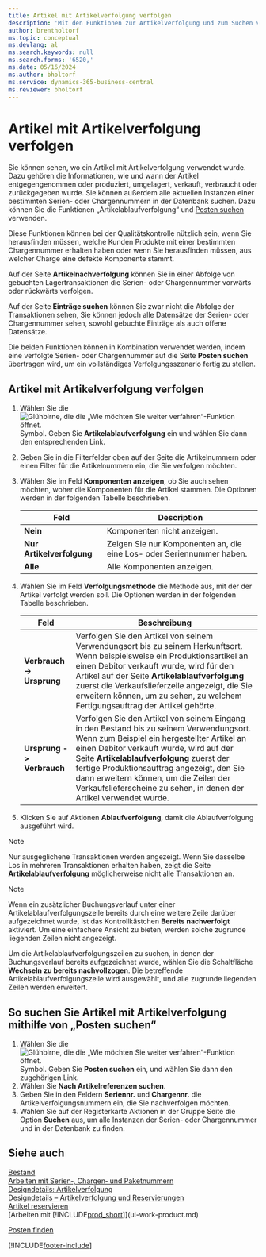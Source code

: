 ```yaml
---
title: Artikel mit Artikelverfolgung verfolgen
description: 'Mit den Funktionen zur Artikelverfolgung und zum Suchen von Einträgen können Sie sehen, wo ein Artikel mit Artikelverfolgung verwendet wurde, einschließlich Angaben dazu, wie und wann er empfangen, hergestellt oder zurückgegeben wurde.'
author: brentholtorf
ms.topic: conceptual
ms.devlang: al
ms.search.keywords: null
ms.search.forms: '6520,'
ms.date: 05/16/2024
ms.author: bholtorf
ms.service: dynamics-365-business-central
ms.reviewer: bholtorf
---
```

# Artikel mit Artikelverfolgung verfolgen

Sie können sehen, wo ein Artikel mit Artikelverfolgung verwendet wurde. Dazu gehören die Informationen, wie und wann der Artikel entgegengenommen oder produziert, umgelagert, verkauft, verbraucht oder zurückgegeben wurde. Sie können außerdem alle aktuellen Instanzen einer bestimmten Serien- oder Chargennummern in der Datenbank suchen. Dazu können Sie die Funktionen „Artikelablaufverfolgung“ und [Posten suchen](ui-find-entries.md) verwenden.  

Diese Funktionen können bei der Qualitätskontrolle nützlich sein, wenn Sie herausfinden müssen, welche Kunden Produkte mit einer bestimmten Chargennummer erhalten haben oder wenn Sie herausfinden müssen, aus welcher Charge eine defekte Komponente stammt.  

 Auf der Seite **Artikelnachverfolgung** können Sie in einer Abfolge von gebuchten Lagertransaktionen die Serien- oder Chargennummer vorwärts oder rückwärts verfolgen.  

 Auf der Seite  **Einträge suchen**  können Sie zwar nicht die Abfolge der Transaktionen sehen, Sie können jedoch alle Datensätze der Serien- oder Chargennummer sehen, sowohl gebuchte Einträge als auch offene Datensätze.  

 Die beiden Funktionen können in Kombination verwendet werden, indem eine verfolgte Serien- oder Chargennummer auf die Seite **Posten suchen** übertragen wird, um ein vollständiges Verfolgungsszenario fertig zu stellen. <!-- For more information, see [Walkthrough: Tracing Serial-Lot Numbers](walkthrough-tracing-serial-lot-numbers.md).   -->

## Artikel mit Artikelverfolgung verfolgen  

1.  Wählen Sie die ![Glühbirne, die die „Wie möchten Sie weiter verfahren“-Funktion öffnet.](media/ui-search/search_small.png "Sagen Sie mir, was Sie tun möchten") Symbol. Geben Sie **Artikelablaufverfolgung** ein und wählen Sie dann den entsprechenden Link.  
2.  Geben Sie in die Filterfelder oben auf der Seite die Artikelnummern oder einen Filter für die Artikelnummern ein, die Sie verfolgen möchten.  
3.  Wählen Sie im Feld **Komponenten anzeigen**, ob Sie auch sehen möchten, woher die Komponenten für die Artikel stammen. Die Optionen werden in der folgenden Tabelle beschrieben.  

    |Feld|Description|  
    |----------------------------------|---------------------------------------|  
    |**Nein**|Komponenten nicht anzeigen.|  
    |**Nur Artikelverfolgung**|Zeigen Sie nur Komponenten an, die eine Los- oder Seriennummer haben.|  
    |**Alle**|Alle Komponenten anzeigen.|  

4.  Wählen Sie im Feld **Verfolgungsmethode** die Methode aus, mit der der Artikel verfolgt werden soll. Die Optionen werden in der folgenden Tabelle beschrieben.  

    |Feld|Beschreibung|  
    |----------------------------------|---------------------------------------|  
    |**Verbrauch -> Ursprung**|Verfolgen Sie den Artikel von seinem Verwendungsort bis zu seinem Herkunftsort. Wenn beispielsweise ein Produktionsartikel an einen Debitor verkauft wurde, wird für den Artikel auf der Seite **Artikelablaufverfolgung** zuerst die Verkaufslieferzeile angezeigt, die Sie erweitern können, um zu sehen, zu welchem Fertigungsauftrag der Artikel gehörte.|  
    |**Ursprung -> Verbrauch**|Verfolgen Sie den Artikel von seinem Eingang in den Bestand bis zu seinem Verwendungsort. Wenn zum Beispiel ein hergestellter Artikel an einen Debitor verkauft wurde, wird auf der Seite **Artikelablaufverfolgung** zuerst der fertige Produktionsauftrag angezeigt, den Sie dann erweitern können, um die Zeilen der Verkaufslieferscheine zu sehen, in denen der Artikel verwendet wurde.|  

5.  Klicken Sie auf Aktionen **Ablaufverfolgung**, damit die Ablaufverfolgung ausgeführt wird.  

> [!NOTE]  
>  Nur ausgeglichene Transaktionen werden angezeigt. Wenn Sie dasselbe Los in mehreren Transaktionen erhalten haben, zeigt die Seite **Artikelablaufverfolgung** möglicherweise nicht alle Transaktionen an.   

> [!NOTE]  
>  Wenn ein zusätzlicher Buchungsverlauf unter einer Artikelablaufverfolgungszeile bereits durch eine weitere Zeile darüber aufgezeichnet wurde, ist das Kontrollkästchen **Bereits nachverfolgt** aktiviert. Um eine einfachere Ansicht zu bieten, werden solche zugrunde liegenden Zeilen nicht angezeigt.  
>   
>  Um die Artikelablaufverfolgungszeilen zu suchen, in denen der Buchungsverlauf bereits aufgezeichnet wurde, wählen Sie die Schaltfläche **Wechseln zu bereits nachvollzogen**. Die betreffende Artikelablaufverfolgungszeile wird ausgewählt, und alle zugrunde liegenden Zeilen werden erweitert.  

## So suchen Sie Artikel mit Artikelverfolgung mithilfe von „Posten suchen“  

1. Wählen Sie die ![Glühbirne, die die „Wie möchten Sie weiter verfahren“-Funktion öffnet.](media/ui-search/search_small.png "Sagen Sie mir, was Sie tun möchten") Symbol. Geben Sie **Posten suchen** ein, und wählen Sie dann den zugehörigen Link.  
2. Wählen Sie  **Nach Artikelreferenzen suchen**.
3. Geben Sie in den Feldern **Seriennr.** und **Chargennr.** die Artikelverfolgungsnummern ein, die Sie nachverfolgen möchten.  
4. Wählen Sie auf der Registerkarte Aktionen in der Gruppe Seite die Option **Suchen** aus, um alle Instanzen der Serien- oder Chargennummer und in der Datenbank zu finden.  

## Siehe auch

[Bestand](inventory-manage-inventory.md)  
[Arbeiten mit Serien‑, Chargen‑ und Paketnummern](inventory-how-work-item-tracking.md)  
[Designdetails: Artikelverfolgung](design-details-item-tracking.md)  
[Designdetails – Artikelverfolgung und Reservierungen](design-details-item-tracking-and-reservations.md)  
[Artikel reservieren](inventory-how-to-reserve-items.md)  
[Arbeiten mit [!INCLUDE[prod_short](includes/prod_short.md)]](ui-work-product.md)  
<!-- [Walkthrough: Tracing Serial-Lot Numbers](walkthrough-tracing-serial-lot-numbers.md)   -->
[Posten finden](ui-find-entries.md)  


[!INCLUDE[footer-include](includes/footer-banner.md)]
